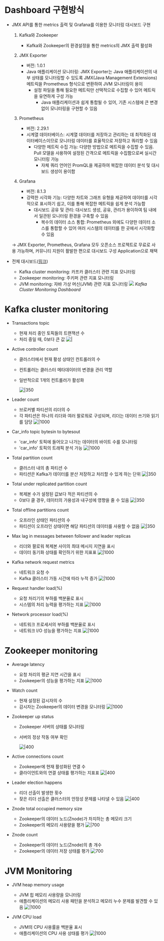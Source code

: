 # Dashboard 구현방식

- JMX API를 통한 metrics 출력 및 Grafana를 이용한 모니터링 대시보드 구현
	1. Kafka와 Zookeeper
		- Kafka와 Zookeeper의 환경설정을 통한 metrics의 JMX 출력 활성화
	2. JMX Exporter
		- 버전: 1.0.1
  		- Java 애플리케이션 모니터링: JMX Exporter는 Java 애플리케이션의 내부 상태를 모니터링할 수 있도록 JMX(Java Management Extensions) 메트릭을 Prometheus 형식으로 변환하여 JVM 모니터링이 용이
   	        - 설정 파일을 통해 필요한 메트릭만 선택적으로 수집할 수 있어 메트릭을 유연하게 구성 가능
                - Java 애플리케이션과 쉽게 통합될 수 있어, 기존 시스템에 큰 변경 없이 모니터링을 구현할 수 있음
	1. Prometheus
		- 버전: 2.29.1
  		- 시계열 데이터베이스: 시계열 데이터를 저장하고 관리하는 데 최적화된 데이터베이스이므로 모니터링 데이터를 효율적으로 저장하고 쿼리할 수 있음
   	        - 다양한 메트릭 수집 가능: 다양한 방법으로 메트릭을 수집할 수 있음. Pull 모델을 사용하여 설정된 간격으로 메트릭을 수집함으로써 실시간 모니터링 가능
                - 자체 쿼리 언어인 PromQL을 제공하여 복잡한 데이터 분석 및 대시보드 생성이 용이함

	2. Grafana
		- 버전: 8.1.3
  		- 강력한 시각화 기능: 다양한 차트와 그래프 유형을 제공하여 데이터를 시각적으로 표시하기 쉽고, 이를 통해 복잡한 메트릭을 쉽게 분석 가능함
   	        - 대시보드 공유 및 관리: 대시보드 생성, 공유, 관리가 용이하여 팀 내에서 일관된 모니터링 환경을 구축할 수 있음
                - 복수의 데이터 소스 통합: Prometheus 외에도 다양한 데이터 소스를 통합할 수 있어 여러 시스템의 데이터를 한 곳에서 시각화할 수 있음

	→ JMX Exporter, Prometheus, Grafana 모두 오픈소스 프로젝트로 무료로 사용 가능하며, 커뮤니티 지원이 활발한 편으로 대시보드 구성 Application으로 채택

- 전체 대시보드([링크](http://13.125.191.32:3000/d/JtWBzWAiz/kafka-cluster-monitoring-dashboard?orgId=1&refresh=5s&from=1722743108980&to=1722744908980))
	- Kafka cluster monitoring: 카프카 클러스터 관련 지표 모니터링
	- Zookeeper monitoring: 주키퍼 관련 지표 모니터링
	- JVM monitoring: 자바 가상 머신(JVM) 관련 지표 모니터링
![](https://i.imgur.com/Bj0erHe.png)
_Kafka Cluster Monitoring Dashboard_

# Kafka cluster monitoring

- Transactions topic
	- 현재 처리 중인 토픽들의 트랜잭션 수
	- 처리 중일 때, 0보다 큰 값
  ![|](https://i.imgur.com/WnNK924.png)

- Active controller count
	- 클러스터에서 현재 활성 상태인 컨트롤러의 수
	- 컨트롤러는 클러스터 메타데이터의 변경을 관리 역할
	- 일반적으로 1개의 컨트롤러가 활성화

		![|350](https://i.imgur.com/5T9yCBy.png)

- Leader count
	- 브로커별 파티션의 리더의 수
	- 각 파티션은 하나의 리더와 여러 팔로워로 구성되며, 리더는 데이터 쓰기와 읽기를 담당
![|1000](https://i.imgur.com/8xNA4Kz.png)

  
- Car_info topic bytesin to bytesout
	- 'car_info' 토픽에 들어오고 나가는 데이터의 바이트 수를 모니터링
	- 'car_info' 토픽의 트래픽 분석 가능
![|1000](https://i.imgur.com/1NtEdwG.png)

- Total partition count
	- 클러스터 내의 총 파티션 수
	- 파티션은 Kafka가 데이터를 분산 저장하고 처리할 수 있게 하는 단위
![|350](https://i.imgur.com/SKDw60r.png)
  
- Total under replicated partition count
	- 복제본 수가 설정된 값보다 적은 파티션의 수
	- 0보다 클 경우, 데이터의 가용성과 내구성에 영향을 줄 수 있음
![|350](https://i.imgur.com/Bpjd8jx.png)
  
- Total offline partitions count
	- 오프라인 상태인 파티션의 수
	- 파티션이 오프라인 상태이면 해당 파티션의 데이터를 사용할 수 없음
![|350](https://i.imgur.com/TuCEgYm.png)
  
- Max lag in messages between follower and leader replicas
	- 리더와 팔로워 복제본 사이의 최대 메시지 지연을 표시
	- 데이터 동기화 상태를 확인하기 위한 지표표
![|1000](https://i.imgur.com/oULN4VC.png)
  
- Kafka network request metrics
	- 네트워크 요청 수
	- Kafka 클러스터 가동 시간에 따라 누적 증가
![|1000](https://i.imgur.com/qOXQvUy.png)
  
- Request handler load(%)
	- 요청 처리기의 부하를 백분율로 표시
	- 시스템의 처리 능력을 평가하는 지표
![|1000](https://i.imgur.com/ILjMqT3.png)
  
- Network processor load(%)
	- 네트워크 프로세서의 부하를 백분율로 표시
	- 네트워크 I/O 성능을 평가하는 지표
![|1000](https://i.imgur.com/XKP98ab.png)

# Zookeeper monitoring

- Average latency
	- 요청 처리의 평균 지연 시간을 표시
	- Zookeeper의 성능을 평가하는 지표
![|1000](https://i.imgur.com/MRbLWTJ.png)
  
- Watch count
	- 현재 설정된 감시자의 수
	- 감시자는 Zookeeper의 데이터 변경을 모니터링
![|1000](https://i.imgur.com/jg5qSb1.png)
  
- Zookeeper up status
	- Zookeeper 서버의 상태를 모니터링
	- 서버의 정상 작동  여부 확인

		![|400](https://i.imgur.com/gNQ6wzs.png)

- Active connections count
	- Zookeeper에 현재 활성화된 연결 수
	- 클라이언트와의 연결 상태를 평가하는 지표표
![|400](https://i.imgur.com/4WLgeRP.png)
  
- Leader election happens
	- 리더 선출이 발생한 횟수
	- 잦은 리더 선출은 클러스터의 안정성 문제를 나타낼 수 있음
![|400](https://i.imgur.com/qIviudo.png)
  
- Znode total occupied memory size
	- Zookeeper의 데이터 노드(Znode)가 차지하는 총 메모리 크기
	- Zookeeper의 메모리 사용량을 평가
![|700](https://i.imgur.com/3t2vl9C.png)
  
- Znode count
	- Zookeeper의 데이터 노드(Znode)의 총 개수
	- Zookeeper의 데이터 저장 상태를 평가
![700](https://i.imgur.com/HkrHMWN.png)
  
# JVM Monitoring

- JVM heap memory usage
	- JVM 힙 메모리 사용량을 모니터링
	- 애플리케이션의 메모리 사용 패턴을 분석하고 메모리 누수 문제를 발견할 수 있음
![|1000](https://i.imgur.com/EReOWLl.png)
  
- JVM CPU load
	- JVM의 CPU 사용률을 백분율 표시
	- 애플리케이션의 CPU 사용 상태를 평가
![|1000](https://i.imgur.com/8OBOJEm.png)
